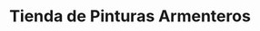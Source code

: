 ---
title: "Tienda de Pinturas Armenteros"
url: /martos/tienda-de-pinturas-armenteros/
shop: pintura
---